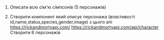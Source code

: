 1. Описати всю сім'ю сімпсонів (5 персонажів)

2. Створити компонент який описує персонажа (властивості id,name,status,species,gender,image) з цього апі
https://rickandmortyapi.com/
https://rickandmortyapi.com/api/character
Створити 6 персонажів